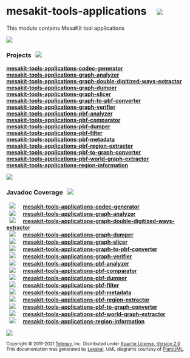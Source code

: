 [//]: # (start-user-text)



[//]: # (end-user-text)

# mesakit-tools-applications &nbsp;&nbsp; <img src="https://telenav.github.io/telenav-assets/images/icons//toolbox-24.png" srcset="https://telenav.github.io/telenav-assets/images/icons//toolbox-24-2x.png 2x"/>

This module contains MesaKit tool applications

<img src="https://telenav.github.io/telenav-assets/images/separators/horizontal-line-512.png" srcset="https://telenav.github.io/telenav-assets/images/separators/horizontal-line-512-2x.png 2x"/>

[//]: # (start-user-text)



[//]: # (end-user-text)

### Projects <a name = "projects"></a> &nbsp; <img src="https://telenav.github.io/telenav-assets/images/icons/gears-32.png" srcset="https://telenav.github.io/telenav-assets/images/icons/gears-32-2x.png 2x"/>

[**mesakit-tools-applications-codec-generator**](codec-generator/README.md)  
[**mesakit-tools-applications-graph-analyzer**](graph-analyzer/README.md)  
[**mesakit-tools-applications-graph-double-digitized-ways-extractor**](graph-double-digitized-ways-extractor/README.md)  
[**mesakit-tools-applications-graph-dumper**](graph-dumper/README.md)  
[**mesakit-tools-applications-graph-slicer**](graph-slicer/README.md)  
[**mesakit-tools-applications-graph-to-pbf-converter**](graph-to-pbf-converter/README.md)  
[**mesakit-tools-applications-graph-verifier**](graph-verifier/README.md)  
[**mesakit-tools-applications-pbf-analyzer**](pbf-analyzer/README.md)  
[**mesakit-tools-applications-pbf-comparator**](pbf-comparator/README.md)  
[**mesakit-tools-applications-pbf-dumper**](pbf-dumper/README.md)  
[**mesakit-tools-applications-pbf-filter**](pbf-filter/README.md)  
[**mesakit-tools-applications-pbf-metadata**](pbf-metadata/README.md)  
[**mesakit-tools-applications-pbf-region-extractor**](pbf-region-extractor/README.md)  
[**mesakit-tools-applications-pbf-to-graph-converter**](pbf-to-graph-converter/README.md)  
[**mesakit-tools-applications-pbf-world-graph-extractor**](pbf-world-graph-extractor/README.md)  
[**mesakit-tools-applications-region-information**](region-information/README.md)  

<img src="https://telenav.github.io/telenav-assets/images/separators/horizontal-line-128.png" srcset="https://telenav.github.io/telenav-assets/images/separators/horizontal-line-128-2x.png 2x"/>

### Javadoc Coverage <a name = "javadoc-coverage"></a> &nbsp; <img src="https://telenav.github.io/telenav-assets/images/icons/bargraph-24.png" srcset="https://telenav.github.io/telenav-assets/images/icons/bargraph-24-2x.png 2x"/>

&nbsp; <img src="https://telenav.github.io/telenav-assets/images/meter/meter-30-96.png" srcset="https://telenav.github.io/telenav-assets/images/meter/meter-30-96-2x.png 2x"/>
 &nbsp; &nbsp; [**mesakit-tools-applications-codec-generator**](codec-generator/README.md)  
&nbsp; <img src="https://telenav.github.io/telenav-assets/images/meter/meter-40-96.png" srcset="https://telenav.github.io/telenav-assets/images/meter/meter-40-96-2x.png 2x"/>
 &nbsp; &nbsp; [**mesakit-tools-applications-graph-analyzer**](graph-analyzer/README.md)  
&nbsp; <img src="https://telenav.github.io/telenav-assets/images/meter/meter-80-96.png" srcset="https://telenav.github.io/telenav-assets/images/meter/meter-80-96-2x.png 2x"/>
 &nbsp; &nbsp; [**mesakit-tools-applications-graph-double-digitized-ways-extractor**](graph-double-digitized-ways-extractor/README.md)  
&nbsp; <img src="https://telenav.github.io/telenav-assets/images/meter/meter-90-96.png" srcset="https://telenav.github.io/telenav-assets/images/meter/meter-90-96-2x.png 2x"/>
 &nbsp; &nbsp; [**mesakit-tools-applications-graph-dumper**](graph-dumper/README.md)  
&nbsp; <img src="https://telenav.github.io/telenav-assets/images/meter/meter-30-96.png" srcset="https://telenav.github.io/telenav-assets/images/meter/meter-30-96-2x.png 2x"/>
 &nbsp; &nbsp; [**mesakit-tools-applications-graph-slicer**](graph-slicer/README.md)  
&nbsp; <img src="https://telenav.github.io/telenav-assets/images/meter/meter-90-96.png" srcset="https://telenav.github.io/telenav-assets/images/meter/meter-90-96-2x.png 2x"/>
 &nbsp; &nbsp; [**mesakit-tools-applications-graph-to-pbf-converter**](graph-to-pbf-converter/README.md)  
&nbsp; <img src="https://telenav.github.io/telenav-assets/images/meter/meter-30-96.png" srcset="https://telenav.github.io/telenav-assets/images/meter/meter-30-96-2x.png 2x"/>
 &nbsp; &nbsp; [**mesakit-tools-applications-graph-verifier**](graph-verifier/README.md)  
&nbsp; <img src="https://telenav.github.io/telenav-assets/images/meter/meter-60-96.png" srcset="https://telenav.github.io/telenav-assets/images/meter/meter-60-96-2x.png 2x"/>
 &nbsp; &nbsp; [**mesakit-tools-applications-pbf-analyzer**](pbf-analyzer/README.md)  
&nbsp; <img src="https://telenav.github.io/telenav-assets/images/meter/meter-30-96.png" srcset="https://telenav.github.io/telenav-assets/images/meter/meter-30-96-2x.png 2x"/>
 &nbsp; &nbsp; [**mesakit-tools-applications-pbf-comparator**](pbf-comparator/README.md)  
&nbsp; <img src="https://telenav.github.io/telenav-assets/images/meter/meter-30-96.png" srcset="https://telenav.github.io/telenav-assets/images/meter/meter-30-96-2x.png 2x"/>
 &nbsp; &nbsp; [**mesakit-tools-applications-pbf-dumper**](pbf-dumper/README.md)  
&nbsp; <img src="https://telenav.github.io/telenav-assets/images/meter/meter-80-96.png" srcset="https://telenav.github.io/telenav-assets/images/meter/meter-80-96-2x.png 2x"/>
 &nbsp; &nbsp; [**mesakit-tools-applications-pbf-filter**](pbf-filter/README.md)  
&nbsp; <img src="https://telenav.github.io/telenav-assets/images/meter/meter-40-96.png" srcset="https://telenav.github.io/telenav-assets/images/meter/meter-40-96-2x.png 2x"/>
 &nbsp; &nbsp; [**mesakit-tools-applications-pbf-metadata**](pbf-metadata/README.md)  
&nbsp; <img src="https://telenav.github.io/telenav-assets/images/meter/meter-40-96.png" srcset="https://telenav.github.io/telenav-assets/images/meter/meter-40-96-2x.png 2x"/>
 &nbsp; &nbsp; [**mesakit-tools-applications-pbf-region-extractor**](pbf-region-extractor/README.md)  
&nbsp; <img src="https://telenav.github.io/telenav-assets/images/meter/meter-60-96.png" srcset="https://telenav.github.io/telenav-assets/images/meter/meter-60-96-2x.png 2x"/>
 &nbsp; &nbsp; [**mesakit-tools-applications-pbf-to-graph-converter**](pbf-to-graph-converter/README.md)  
&nbsp; <img src="https://telenav.github.io/telenav-assets/images/meter/meter-40-96.png" srcset="https://telenav.github.io/telenav-assets/images/meter/meter-40-96-2x.png 2x"/>
 &nbsp; &nbsp; [**mesakit-tools-applications-pbf-world-graph-extractor**](pbf-world-graph-extractor/README.md)  
&nbsp; <img src="https://telenav.github.io/telenav-assets/images/meter/meter-40-96.png" srcset="https://telenav.github.io/telenav-assets/images/meter/meter-40-96-2x.png 2x"/>
 &nbsp; &nbsp; [**mesakit-tools-applications-region-information**](region-information/README.md)

[//]: # (start-user-text)



[//]: # (end-user-text)

<img src="https://telenav.github.io/telenav-assets/images/separators/horizontal-line-512.png" srcset="https://telenav.github.io/telenav-assets/images/separators/horizontal-line-512-2x.png 2x"/>

<sub>Copyright &#169; 2011-2021 [Telenav](https://telenav.com), Inc. Distributed under [Apache License, Version 2.0](LICENSE)</sub>  
<sub>This documentation was generated by [Lexakai](https://www.lexakai.org). UML diagrams courtesy of [PlantUML](https://plantuml.com).</sub>
